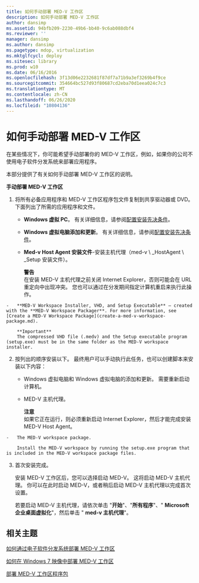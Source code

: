```yaml
---
title: 如何手动部署 MED-V 工作区
description: 如何手动部署 MED-V 工作区
author: dansimp
ms.assetid: 94bfb209-2230-49b6-bb40-9c6ab088dbf4
ms.reviewer: ''
manager: dansimp
ms.author: dansimp
ms.pagetype: mdop, virtualization
ms.mktglfcycl: deploy
ms.sitesec: library
ms.prod: w10
ms.date: 06/16/2016
ms.openlocfilehash: 3f13d06e2232681f87df7a71b9a3ef3269b4f9ce
ms.sourcegitcommit: 354664bc527d93f80687cd2eba70d1eea024c7c3
ms.translationtype: MT
ms.contentlocale: zh-CN
ms.lasthandoff: 06/26/2020
ms.locfileid: "10804136"
---
```

# 如何手动部署 MED-V 工作区


在某些情况下，你可能希望手动部署你的 MED-V 工作区，例如，如果你的公司不使用电子软件分发系统来部署应用程序。

本部分提供了有关如何手动部署 MED-V 工作区的说明。

**手动部署 MED-V 工作区**

1.  将所有必备应用程序和 MED-V 工作区程序包文件复制到共享驱动器或 DVD。 下面列出了所需的应用程序和文件。

    -   **Windows 虚拟 PC**。 有关详细信息，请参阅[配置安装先决条件](configure-installation-prerequisites.md)。

    -   **Windows 虚拟电脑添加和更新**。 有关详细信息，请参阅[配置安装先决条件](configure-installation-prerequisites.md)。

    -   **Med-v Host Agent 安装文件**-安装主机代理（med-v \ _HostAgent \ _Setup 安装文件）。

        **警告**  
        在安装 MED-V 主机代理之前关闭 Internet Explorer，否则可能会在 URL 重定向中出现冲突。 您也可以通过在分发期间指定计算机重启来执行此操作。



~~~
-   **MED-V Workspace Installer, VHD, and Setup Executable** – created with the **MED-V Workspace Packager**. For more information, see [Create a MED-V Workspace Package](create-a-med-v-workspace-package.md).

    **Important**  
    The compressed VHD file (.medv) and the Setup executable program (setup.exe) must be in the same folder as the MED-V workspace installer.
~~~



2. 按列出的顺序安装以下。 最终用户可以手动执行此任务，也可以创建脚本来安装以下内容：

   -   Windows 虚拟电脑和 Windows 虚拟电脑的添加和更新。 需要重新启动计算机。

   -   MED-V 主机代理。

       **注意**  
       如果它正在运行，则必须重新启动 Internet Explorer，然后才能完成安装 MED-V Host Agent。



~~~
-   The MED-V workspace package.

    Install the MED-V workspace by running the setup.exe program that is included in the MED-V workspace package files.
~~~

3. 首次安装完成。

   安装 MED-V 工作区后，您可以选择启动 MED-V。 这将启动 MED-V 主机代理。 你可以在此时启动 MED-V，或者稍后启动 MED-V 主机代理以完成首次设置。

   若要启动 MED-V 主机代理，请依次单击 "**开始**"、"**所有程序**"、" **Microsoft 企业桌面虚拟化**"，然后单击 " **med-v 主机代理**"。

## 相关主题


[如何通过电子软件分发系统部署 MED-V 工作区](how-to-deploy-a-med-v-workspace-through-an-electronic-software-distribution-system.md)

[如何在 Windows 7 映像中部署 MED-V 工作区](how-to-deploy-a-med-v-workspace-in-a-windows-7-image.md)

[部署 MED-V 工作区程序包](deploying-the-med-v-workspace-package.md)









